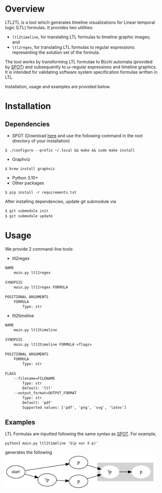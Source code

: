 # Overview

LTL2TL is a tool which generates timeline visualizations for Linear temporal logic (LTL) formulas. It provides two utilities:
- `ltl2timeline`, for translating LTL formulas to timeline graphic images; and
- `ltl2regex`, for translating LTL formulas to regular expressions representing the solution set of the formula. 

The tool works by transforming LTL formulae to Büchi automata (provided by [SPOT](https://spot.lre.epita.fr/)) and subsequently to $\omega$-regular expressions and timeline graphics. It is intended for validating software system specification formulas written in LTL. 

Installation, usage and examples are provided below.

# Installation
## Dependencies
- SPOT (Download [here](https://spot.lre.epita.fr/install.html) and use the following command in the root directory of your installation)
```
$ ./configure --prefix ~/.local && make && sudo make install
```
- Graphviz
```
$ brew install graphviz
```
- Python 3.10+
- Other packages
```
$ pip install -r requirements.txt
```

After installing dependencies, update git submodule via
```bash
$ git submodule init
$ git submodule update
```

# Usage
We provide 2 command-line tools:
- ltl2regex
```
NAME
    main.py ltl2regex

SYNOPSIS
    main.py ltl2regex FORMULA

POSITIONAL ARGUMENTS
    FORMULA
        Type: str
```
- ltl2timeline
```
NAME
    main.py ltl2timeline

SYNOPSIS
    main.py ltl2timeline FORMULA <flags>

POSITIONAL ARGUMENTS
    FORMULA
        Type: str

FLAGS
    --filename=FILENAME
        Type: str
        Default: 'ltl'
    --output_format=OUTPUT_FORMAT
        Type: str
        Default: 'pdf'
        Supported values: ['pdf', 'png', 'svg', 'latex']
```

## Examples
LTL Formulas are inputted following the same syntax as [SPOT](https://spot.lre.epita.fr/app/). For example,

```
python3 main.py ltl2timeline 'G(p xor X p)'
```
generates the following ![timeline](paper/examples/ex2/ex2.png)
